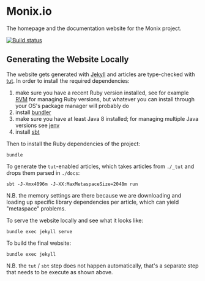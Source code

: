 # Monix.io

The homepage and the documentation website for the Monix project.

[![Build status](https://github.com/monix/monix.io/workflows/build/badge.svg)](https://github.com/monix/monix.io/actions?query=workflow%3Abuild)

## Generating the Website Locally

The website gets generated with [Jekyll](https://jekyllrb.com/) and articles are type-checked with [tut](https://github.com/tpolecat/tut). In order to install the required dependencies:

1. make sure you have a recent Ruby version installed, see for example [RVM](https://rvm.io/) for managing Ruby versions, but whatever you can install through your OS's package manager will probably do
2. install [bundler](https://bundler.io/)
3. make sure you have at least Java 8 installed; for managing multiple Java versions see [jenv](http://www.jenv.be/)
4. install [sbt](https://www.scala-sbt.org/)

Then to install the Ruby dependencies of the project:

```
bundle
```

To generate the `tut`-enabled articles, which takes articles from `./_tut` and drops them parsed in `./docs`:

```
sbt -J-Xmx4096m -J-XX:MaxMetaspaceSize=2048m run
```

N.B. the memory settings are there because we are downloading and loading up specific library dependencies per article, which can yield "metaspace" problems.

To serve the website locally and see what it looks like:

```
bundle exec jekyll serve
```

To build the final website:

```
bundle exec jekyll
```

N.B. the `tut` / `sbt` step does not happen automatically, that's a separate step that needs to be execute as shown above.
